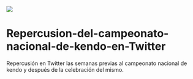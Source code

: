 <a href="URL_DE_LA_IMAGEN"><img src="http://agrupaciopatrocinios.com/wp-content/uploads/2017/07/Kendo-men-uchi.jpg" /></a>
# Repercusion-del-campeonato-nacional-de-kendo-en-Twitter
Repercusión en Twitter las semanas previas al campeonato nacional de kendo y después de la celebración del mismo.
